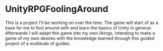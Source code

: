 # UnityRPGFoolingAround

This is a project I'll be working on over the time. The game will start of as a base for me to fool around with and learn the basics of Unity in general. Afterwards I will adapt this game into my own likings, intending to make a game of my own desires with the knowledge learned through this guided project of a multitude of guides.
